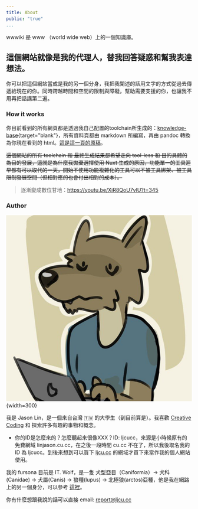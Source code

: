 ```yaml
---
title: About
public: "true"
...
```


wwwiki 是 www （world wide web）上的一個知識庫。

## 這個網站就像是我的代理人，替我回答疑惑和幫我表達想法。

你可以把這個網站當成是我的另一個分身，我把我闡述的話用文字的方式從過去傳遞給現在的你。同時跨越時間和空間的限制與障礙，幫助需要支援的你，也讓我不用再把話講第二遍。

### How it works

你目前看到的所有網頁都是透過我自己配置的toolchain所生成的：[knowledge-base](https://github.com/ljcucc/knowledge-base){target="blank"}，所有資料頁都由 markdown 所編寫，再由 pandoc 轉換為你現在看到的 html。[這是這一頁的原稿](https://raw.githubusercontent.com/ljcucc/knowledge-base/main/md/about.md)。

~~這個網站的所有 toolchain 和 最終生成結果都希望走向 tool-less 和 目的具體的 為目的發展，這就是為什麼我拋棄選擇使用 Nuxt 生成的原因，功能單一的工具遲早都有可以取代的一天，開始不使用功能複雜化的工具可以不被工具綁架、被工具限制發展空間（但相對應的也會付出相對的成本）。~~

> 逐漸變成數位甘地：https://youtu.be/XiR8QoU7vlU?t=345

### Author

![Awooooooo, woof woof , yip yap yap yaaaa awooooooooo, bark bark bark.](/assets/wolf.jpg){width=300}

我是 Jason Lin，是一個來自台灣 :taiwan: 的大學生（到目前算是）。我喜歡 [Creative Coding](processing.html) 和 探索許多有趣的事物和概念。

* 你的ID是怎麼來的？怎麼聽起來很像XXX？ID: ljcucc，來源是小時候原有的免費網域 linjason.cu.cc，在之後一段時間 cu.cc 不在了，所以我後取名我的 ID 為 ljcucc。到後來想到可以買下 [ljcu.cc](https://ljcu.cc) 的網域才買下來當作我的個人網站使用。

我的 fursona 目前是 IT. Wolf，是一隻 犬型亞目（Caniformia）→ 犬科 (Canidae) → 犬屬(Canis) → 狼種(lupus) → 北極狼(arctos)亞種，他是我在網路上的另一個身分，可以參考 [這裡](furry.html)。

你有什麼想跟我說的話可以直接 email: report@ljcu.cc